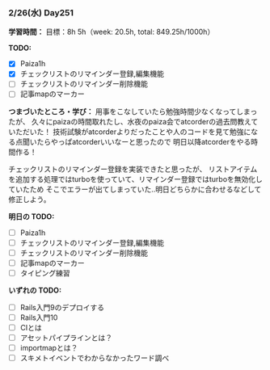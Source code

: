 ### 2/26(水) Day251

**学習時間：**
目標：8h
5h（week: 20.5h, total: 849.25h/1000h）

**TODO:**
- [x] Paiza1h
- [x] チェックリストのリマインダー登録,編集機能
- [ ] チェックリストのリマインダー削除機能
- [ ] 記事mapのマーカー

**つまづいたところ・学び：**
用事をこなしていたら勉強時間少なくなってしまったが、
久々にpaizaの時間取れたし、水夜のpaiza会でatcorderの過去問教えていただいた！
技術試験がatcorderよりだったことや人のコードを見て勉強になる点聞いたらやっぱatcorderいいなーと思ったので
明日以降atcorderをやる時間作る！

チェックリストのリマインダー登録を実装できたと思ったが、
リストアイテムを追加する処理ではturboを使っていて、リマインダー登録ではturboを無効化していたため
そこでエラーが出てしまっていた..明日どちらかに合わせるなどして修正しよう。

**明日の TODO:**
- [ ] Paiza1h
- [ ] チェックリストのリマインダー登録,編集機能
- [ ] チェックリストのリマインダー削除機能
- [ ] 記事mapのマーカー
- [ ] タイピング練習

**いずれの TODO:**
- [ ] Rails入門9のデプロイする
- [ ] Rails入門10
- [ ] CIとは
- [ ] アセットパイプラインとは？
- [ ] importmapとは？
- [ ] スキメトイベントでわからなかったワード調べ
